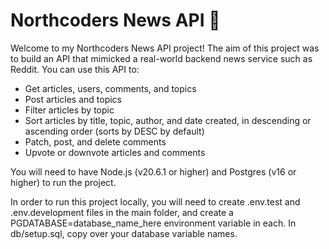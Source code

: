 # Northcoders News API 📰

<!-- A link to the hosted version.
A summary of what the project is.
Clear instructions of how to clone, install dependencies, seed local database, and run tests. -->

Welcome to my Northcoders News API project! The aim of this project was to build an API that mimicked a real-world backend news service such as Reddit. You can use this API to:

- Get articles, users, comments, and topics
- Post articles and topics
- Filter articles by topic
- Sort articles by title, topic, author, and date created, in descending or ascending order (sorts by DESC by default)
- Patch, post, and delete comments
- Upvote or downvote articles and comments

You will need to have Node.js (v20.6.1 or higher) and Postgres (v16 or higher) to run the project.

In order to run this project locally, you will need to create .env.test and .env.development files in the main folder, and create a PGDATABASE=database_name_here environment variable in each. In db/setup.sql, copy over your database variable names.
